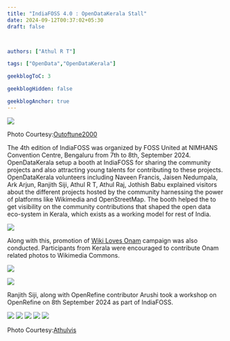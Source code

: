 ```yaml
---
title: "IndiaFOSS 4.0 : OpenDataKerala Stall"
date: 2024-09-12T00:37:02+05:30
draft: false



authors: ["Athul R T"]

tags: ["OpenData","OpenDataKerala"]

geekblogToC: 3

geekblogHidden: false

geekblogAnchor: true
---
```

![](https://upload.wikimedia.org/wikipedia/commons/thumb/9/98/Open_data_kerala_and_Wikimedians_of_Kerala_User_Group_stall_at_India_foss_4.0.jpg/640px-Open_data_kerala_and_Wikimedians_of_Kerala_User_Group_stall_at_India_foss_4.0.jpg)

Photo Courtesy:[Outoftune2000](https://commons.wikimedia.org/wiki/User:Outoftune2000)


The 4th edition of IndiaFOSS was organized by FOSS United at NIMHANS Convention Centre, Bengaluru from 7th to 8th, September 2024. OpenDataKerala setup a booth at IndiaFOSS for sharing the community projects and also attracting young talents for contributing to these projects. OpenDataKerala volunteers including Naveen Francis, Jaisen Nedumpala, Ark Arjun, Ranjith Siji, Athul R T, Athul Raj, Jothish Babu explained visitors about the different projects hosted by the community harnessing the power of platforms like Wikimedia and OpenStreetMap. The booth helped the to get visibility on the community contributions that shaped the open data eco-system in Kerala, which exists as a working model for rest of India. 


![](https://upload.wikimedia.org/wikipedia/commons/thumb/b/b6/OpenDataKerala_Stall_at_IndiaFOSS_4.0_11.jpg/640px-OpenDataKerala_Stall_at_IndiaFOSS_4.0_11.jpg)


Along with this, promotion of [Wiki Loves Onam](https://commons.wikimedia.org/wiki/Commons:Wiki_Loves_Onam_2024) campaign was also conducted. Participants from Kerala were encouraged to contribute Onam related photos to Wikimedia Commons.


![](https://upload.wikimedia.org/wikipedia/commons/thumb/d/da/OpenDataKerala_Stall_at_IndiaFOSS_4.0_4.jpg/640px-OpenDataKerala_Stall_at_IndiaFOSS_4.0_4.jpg)

![](https://upload.wikimedia.org/wikipedia/commons/thumb/8/87/OpenDataKerala_Stall_at_IndiaFOSS_4.0_3.jpg/640px-OpenDataKerala_Stall_at_IndiaFOSS_4.0_3.jpg)

Ranjith Siji, along with OpenRefine contributor Arushi took a workshop on OpenRefine on 8th September 2024 as part of IndiaFOSS.

![](https://upload.wikimedia.org/wikipedia/commons/thumb/c/cc/Openrefine_Workshop_at_IndiaFoss_4.0_15.jpg/640px-Openrefine_Workshop_at_IndiaFoss_4.0_15.jpg)
![](https://upload.wikimedia.org/wikipedia/commons/thumb/4/4a/Openrefine_Workshop_at_IndiaFoss_4.0_5.jpg/640px-Openrefine_Workshop_at_IndiaFoss_4.0_5.jpg)
![](https://upload.wikimedia.org/wikipedia/commons/thumb/4/4d/OpenDataKerala_Stall_at_IndiaFOSS_4.0_8.jpg/360px-OpenDataKerala_Stall_at_IndiaFOSS_4.0_8.jpg)
![](https://upload.wikimedia.org/wikipedia/commons/thumb/a/ad/OpenDataKerala_Stall_at_IndiaFOSS_4.0_7.jpg/640px-OpenDataKerala_Stall_at_IndiaFOSS_4.0_7.jpg)
![](https://upload.wikimedia.org/wikipedia/commons/thumb/5/50/OpenDataKerala_Stall_at_IndiaFOSS_4.0_5.jpg/640px-OpenDataKerala_Stall_at_IndiaFOSS_4.0_5.jpg)

Photo Courtesy:[Athulvis](https://commons.wikimedia.org/wiki/User:Athulvis)